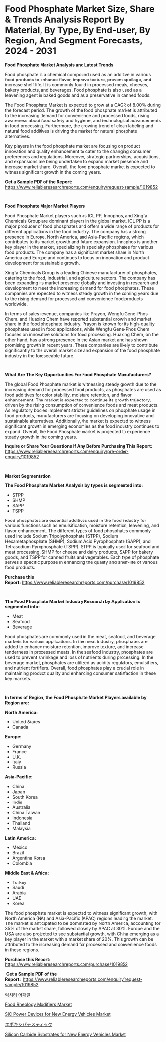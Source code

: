 <p><h1>Food Phosphate Market Size, Share & Trends Analysis Report By Material, By Type, By End-user, By Region, And Segment Forecasts, 2024 - 2031</h1></p><p><strong>Food Phosphate Market Analysis and Latest Trends</strong></p>
<p><p>Food phosphate is a chemical compound used as an additive in various food products to enhance flavor, improve texture, prevent spoilage, and increase shelf life. It is commonly found in processed meats, cheeses, bakery products, and beverages. Food phosphate is also used as a leavening agent in baked goods and as a preservative in canned foods.</p><p>The Food Phosphate Market is expected to grow at a CAGR of 8.00% during the forecast period. The growth of the food phosphate market is attributed to the increasing demand for convenience and processed foods, rising awareness about food safety and hygiene, and technological advancements in food processing. Furthermore, the growing trend of clean labeling and natural food additives is driving the market for natural phosphate alternatives.</p><p>Key players in the food phosphate market are focusing on product innovation and quality enhancement to cater to the changing consumer preferences and regulations. Moreover, strategic partnerships, acquisitions, and expansions are being undertaken to expand market presence and increase market share. Overall, the food phosphate market is expected to witness significant growth in the coming years.</p></p>
<p><strong>Get a Sample PDF of the Report:&nbsp;</strong> <a href="https://www.reliableresearchreports.com/enquiry/request-sample/1019852">https://www.reliableresearchreports.com/enquiry/request-sample/1019852</a></p>
<p>&nbsp;</p>
<p><strong>Food Phosphate Major Market Players</strong></p>
<p><p>Food Phosphate Market players such as ICL PP, Innophos, and Xingfa Chemicals Group are dominant players in the global market. ICL PP is a major producer of food phosphates and offers a wide range of products for different applications in the food industry. The company has a strong presence in Europe, North America, and Asia-Pacific regions, which contributes to its market growth and future expansion. Innophos is another key player in the market, specializing in specialty phosphates for various food products. The company has a significant market share in North America and Europe and continues to focus on innovation and product development for sustainable growth.</p><p>Xingfa Chemicals Group is a leading Chinese manufacturer of phosphates, catering to the food, industrial, and agriculture sectors. The company has been expanding its market presence globally and investing in research and development to meet the increasing demand for food phosphates. These companies are expected to witness steady growth in the coming years due to the rising demand for processed and convenience food products worldwide.</p><p>In terms of sales revenue, companies like Prayon, Wengfu Gene-Phos Chem, and Huaxing Chem have reported substantial growth and market share in the food phosphate industry. Prayon is known for its high-quality phosphates used in food applications, while Wengfu Gene-Phos Chem focuses on innovative solutions for food processing. Huaxing Chem, on the other hand, has a strong presence in the Asian market and has shown promising growth in recent years. These companies are likely to contribute significantly to the overall market size and expansion of the food phosphate industry in the foreseeable future.</p></p>
<p>&nbsp;</p>
<p><strong>What Are The Key Opportunities For Food Phosphate Manufacturers?</strong></p>
<p><p>The global Food Phosphate market is witnessing steady growth due to the increasing demand for processed food products, as phosphates are used as food additives for color stability, moisture retention, and flavor enhancement. The market is expected to continue its growth trajectory, driven by the rising consumption of convenience foods and meat products. As regulatory bodies implement stricter guidelines on phosphate usage in food products, manufacturers are focusing on developing innovative and sustainable alternatives. Additionally, the market is expected to witness significant growth in emerging economies as the food industry continues to expand. Overall, the Food Phosphate market is projected to experience steady growth in the coming years.</p></p>
<p><strong>Inquire or Share Your Questions If Any Before Purchasing This Report:</strong> <a href="https://www.reliableresearchreports.com/enquiry/pre-order-enquiry/1019852">https://www.reliableresearchreports.com/enquiry/pre-order-enquiry/1019852</a></p>
<p>&nbsp;</p>
<p><strong>Market Segmentation</strong></p>
<p><strong>The Food Phosphate Market Analysis by types is segmented into:</strong></p>
<p><ul><li>STPP</li><li>SHMP</li><li>SAPP</li><li>TSPP</li></ul></p>
<p><p>Food phosphates are essential additives used in the food industry for various functions such as emulsification, moisture retention, leavening, and flavor enhancement. The different types of food phosphates commonly used include Sodium Tripolyphosphate (STPP), Sodium Hexametaphosphate (SHMP), Sodium Acid Pyrophosphate (SAPP), and Tetrasodium Pyrophosphate (TSPP). STPP is typically used for seafood and meat processing, SHMP for cheese and dairy products, SAPP for bakery goods, and TSPP for canned fruits and vegetables. Each type of phosphate serves a specific purpose in enhancing the quality and shelf-life of various food products.</p></p>
<p><strong>Purchase this Report:&nbsp;</strong><a href="https://www.reliableresearchreports.com/purchase/1019852">https://www.reliableresearchreports.com/purchase/1019852</a></p>
<p>&nbsp;</p>
<p><strong>The Food Phosphate Market Industry Research by Application is segmented into:</strong></p>
<p><ul><li>Meat</li><li>Seafood</li><li>Beverage</li></ul></p>
<p><p>Food phosphates are commonly used in the meat, seafood, and beverage markets for various applications. In the meat industry, phosphates are added to enhance moisture retention, improve texture, and increase tenderness in processed meats. In the seafood industry, phosphates are used to prevent shrinkage and loss of nutrients during processing. In the beverage market, phosphates are utilized as acidity regulators, emulsifiers, and nutrient fortifiers. Overall, food phosphates play a crucial role in maintaining product quality and enhancing consumer satisfaction in these key markets.</p></p>
<p>&nbsp;</p>
<p><strong>In terms of Region, the Food Phosphate Market Players available by Region are:</strong></p>
<p>
    <p> <strong> North America: </strong>
        <ul>
            <li>United States</li>
            <li>Canada</li>
        </ul>
        </p> 
    <p> <strong> Europe: </strong>
        <ul>
            <li>Germany</li>
            <li>France</li>
            <li>U.K.</li>
            <li>Italy</li>
            <li>Russia</li>
        </ul>
        </p> 
    <p> <strong> Asia-Pacific: </strong>
        <ul>
            <li>China</li>
            <li>Japan</li>
            <li>South Korea</li>
            <li>India</li>
            <li>Australia</li>
            <li>China Taiwan</li>
            <li>Indonesia</li>
            <li>Thailand</li>
            <li>Malaysia</li>
        </ul>
        </p> 
    <p> <strong> Latin America: </strong>
        <ul>
            <li>Mexico</li>
            <li>Brazil</li>
            <li>Argentina Korea</li>
            <li>Colombia</li>
        </ul>
        </p> 
    <p> <strong> Middle East & Africa: </strong>
        <ul>
            <li>Turkey</li>
            <li>Saudi</li>
            <li>Arabia</li>
            <li>UAE</li>
            <li>Korea</li>
        </ul>
    </p>
    </p>
<p><p>The food phosphate market is expected to witness significant growth, with North America (NA) and Asia-Pacific (APAC) regions leading the market. The market is anticipated to be dominated by North America, accounting for 35% of the market share, followed closely by APAC at 30%. Europe and the USA are also projected to see substantial growth, with China emerging as a key player in the market with a market share of 20%. This growth can be attributed to the increasing demand for processed and convenience foods in these regions.</p></p>
<p><strong>Purchase this Report: </strong><a href="https://www.reliableresearchreports.com/purchase/1019852">https://www.reliableresearchreports.com/purchase/1019852</a></p>
<p>&nbsp;<strong>Get a Sample PDF of the Report:&nbsp;&nbsp;</strong><a href="https://www.reliableresearchreports.com/enquiry/request-sample/1019852">https://www.reliableresearchreports.com/enquiry/request-sample/1019852</a></p>
<p><strong></strong></p>
<p><p><a href="https://github.com/ZacharyScthmitt4465/Market-Research-Report-List-1/blob/main/928241115996.md">럭셔리 어패럴</a></p><p><a href="https://github.com/okotobwrhuteie/Market-Research-Report-List-1/blob/main/food-rheology-modifiers-market.md">Food Rheology Modifiers Market</a></p><p><a href="https://issuu.com/reportprime-2/docs/sic-power-devices-for-new-energy-vehicles-market-s">SiC Power Devices for New Energy Vehicles Market</a></p><p><a href="https://github.com/ycmtqqhvk3273/Market-Research-Report-List-1/blob/main/888731217291.md">エポキシパテスティック</a></p><p><a href="https://issuu.com/reportprime-2/docs/silicon-carbide-substrates-for-new-energy-vehicles">Silicon Carbide Substrates for New Energy Vehicles Market</a></p></p>